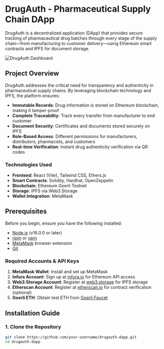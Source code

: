 # DrugAuth - Pharmaceutical Supply Chain DApp

DrugAuth is a decentralized application (DApp) that provides secure tracking of pharmaceutical drug batches through every stage of the supply chain—from manufacturing to customer delivery—using Ethereum smart contracts and IPFS for document storage.

![DrugAuth Dashboard](https://via.placeholder.com/800x400?text=DrugAuth+Dashboard)

## Project Overview

DrugAuth addresses the critical need for transparency and authenticity in pharmaceutical supply chains. By leveraging blockchain technology and IPFS, the platform ensures:

- **Immutable Records**: Drug information is stored on Ethereum blockchain, making it tamper-proof
- **Complete Traceability**: Track every transfer from manufacturer to end customer
- **Document Security**: Certificates and documents stored securely on IPFS
- **Role-Based Access**: Different permissions for manufacturers, distributors, pharmacists, and customers
- **Real-time Verification**: Instant drug authenticity verification via QR codes

### Technologies Used

- **Frontend**: React (Vite), Tailwind CSS, Ethers.js
- **Smart Contracts**: Solidity, Hardhat, OpenZeppelin
- **Blockchain**: Ethereum Goerli Testnet
- **Storage**: IPFS via Web3.Storage
- **Wallet Integration**: MetaMask

## Prerequisites

Before you begin, ensure you have the following installed:

- [Node.js](https://nodejs.org/) (v16.0.0 or later)
- [npm](https://www.npmjs.com/) or [yarn](https://yarnpkg.com/)
- [MetaMask](https://metamask.io/) browser extension
- [Git](https://git-scm.com/)

### Required Accounts & API Keys

1. **MetaMask Wallet**: Install and set up MetaMask
2. **Infura Account**: Sign up at [infura.io](https://infura.io/) for Ethereum API access
3. **Web3.Storage Account**: Register at [web3.storage](https://web3.storage/) for IPFS storage
4. **Etherscan Account**: Register at [etherscan.io](https://etherscan.io/) for contract verification (optional)
5. **Goerli ETH**: Obtain test ETH from [Goerli Faucet](https://goerlifaucet.com/)

## Installation Guide

### 1. Clone the Repository

```bash
git clone https://github.com/your-username/drugauth-dapp.git
cd drugauth-dapp
